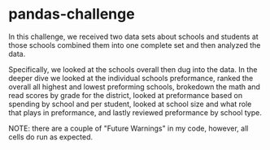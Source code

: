 # pandas-challenge

In this challenge, we received two data sets about schools and students at those schools combined them into one complete set and then analyzed the data.

Specifically, we looked at the schools overall then dug into the data. In the deeper dive we looked at the individual schools preformance, ranked the overall all highest and lowest preforming schools, brokedown the math and read scores by grade for the district, looked at preformance based on spending by school and per student, looked at school size and what role that plays in preformance, and lastly reviewed preformance by school type.

NOTE: there are a couple of "Future Warnings" in my code, however, all cells do run as expected.
